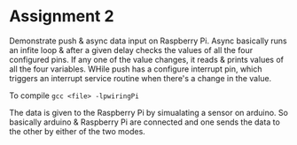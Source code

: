 # Assignment 2
Demonstrate push & async data input on Raspberry Pi. Async basically runs an infite loop & after a given delay checks the values of all the four configured pins. If any one of the value changes, it reads & prints   values of all the four variables. WHile push has a configure interrupt pin, which triggers an interrupt service routine when there's a change in the value.

To compile ```gcc <file> -lpwiringPi```

The data is given to the Raspberry Pi by simualating a sensor on arduino. So basically arduino & Raspberry Pi are connected and one sends the data to the other by either of the two modes.    
